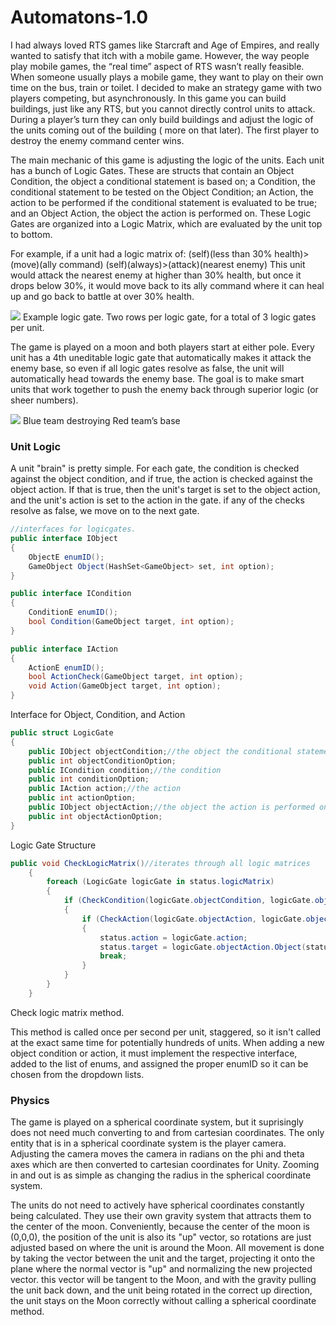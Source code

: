 # Automatons-1.0

I had always loved RTS games like Starcraft and Age of Empires, and really wanted to satisfy that itch with a mobile game. However, the way people play mobile games, the “real time” aspect of RTS wasn’t really feasible. When someone usually plays a mobile game, they want to play on their own time on the bus, train or toilet. I decided to make an strategy game with two players competing, but asynchronously. In this game you can build buildings, just like any RTS, but you cannot directly control units to attack. During a player’s turn they can only build buildings and adjust the logic of the units coming out of the building ( more on that later). The first player to destroy the enemy command center wins.

The main mechanic of this game is adjusting the logic of the units. Each unit has a bunch of Logic Gates. These are structs that contain an Object Condition, the object a conditional statement is based on; a Condition, the conditional statement to be tested on the Object Condition; an Action, the action to be performed if the conditional statement is evaluated to be true; and an Object Action, the object the action is performed on. These Logic Gates are organized into a Logic Matrix, which are evaluated by the unit top to bottom.

For example, if a unit had a logic matrix of: (self)(less than 30% health)>(move)(ally command) (self)(always)>(attack)(nearest enemy) This unit would attack the nearest enemy at higher than 30% health, but once it drops below 30%, it would move back to its ally command where it can heal up and go back to battle at over 30% health.

![](https://i.imgur.com/lX0AWVl.png)
Example logic gate. Two rows per logic gate, for a total of 3 logic gates per unit.

The game is played on a moon and both players start at either pole. Every unit has a 4th uneditable logic gate that automatically makes it attack the enemy base, so even if all logic gates resolve as false, the unit will automatically head towards the enemy base. The goal is to make smart units that work together to push the enemy back through superior logic (or sheer numbers).

![](https://i.imgur.com/qtiaB8I.png)
Blue team destroying Red team’s base

### Unit Logic

A unit "brain" is pretty simple. For each gate, the condition is checked against the object condition, and if true, the action is checked against the object action. If that is true, then the unit's target is set to the object action, and the unit's action is set to the action in the gate. if any of the checks resolve as false, we move on to the next gate.

```C#
//interfaces for logicgates.
public interface IObject
{
    ObjectE enumID();
    GameObject Object(HashSet<GameObject> set, int option);
}

public interface ICondition
{
    ConditionE enumID();
    bool Condition(GameObject target, int option);
}

public interface IAction
{
    ActionE enumID();
    bool ActionCheck(GameObject target, int option);
    void Action(GameObject target, int option);
}
```
Interface for Object, Condition, and Action

```C#
public struct LogicGate
{
    public IObject objectCondition;//the object the conditional statement is based
    public int objectConditionOption;
    public ICondition condition;//the condition
    public int conditionOption;
    public IAction action;//the action
    public int actionOption;
    public IObject objectAction;//the object the action is performed on
    public int objectActionOption;
}
```
Logic Gate Structure

```C#
public void CheckLogicMatrix()//iterates through all logic matrices 
    {
        foreach (LogicGate logicGate in status.logicMatrix)
        {
            if (CheckCondition(logicGate.objectCondition, logicGate.objectConditionOption, logicGate.condition, logicGate.conditionOption) == true)
            {
                if (CheckAction(logicGate.objectAction, logicGate.objectActionOption, logicGate.action, logicGate.actionOption) == true)
                {
                    status.action = logicGate.action;
                    status.target = logicGate.objectAction.Object(status.inSightRange, logicGate.objectActionOption);
                    break;
                }
            }
        }
    }
```
Check logic matrix method.

This method is called once per second per unit, staggered, so it isn't called at the exact same time for potentially hundreds of units. When adding a new object condition or action, it must implement the respective interface, added to the list of enums, and assigned the proper enumID so it can be chosen from the dropdown lists.

### Physics

The game is played on a spherical coordinate system, but it suprisingly does not need much converting to and from cartesian coordinates. The only entity that is in a spherical coordinate system is the player camera. Adjusting the camera moves the camera in radians on the phi and theta axes which are then converted to cartesian coordinates for Unity. Zooming in and out is as simple as changing the radius in the spherical coordinate system.

The units do not need to actively have spherical coordinates constantly being calculated. They use their own gravity system that attracts them to the center of the moon. Conveniently, because the center of the moon is (0,0,0), the position of the unit is also its "up" vector, so rotations are just adjusted based on where the unit is around the Moon. All movement is done by taking the vector between the unit and the target, projecting it onto the plane where the normal vector is "up" and normalizing the new projected vector. this vector will be tangent to the Moon, and with the gravity pulling the unit back down, and the unit being rotated in the correct up direction, the unit stays on the Moon correctly without calling a spherical coordinate method.
